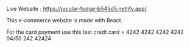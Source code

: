 Live Website : https://jocular-fudge-b545d5.netlify.app/

This e-commerce website is made with React. 

For the card payment use this test credt card = 4242 4242 4242 4242 04/50 242 42424
